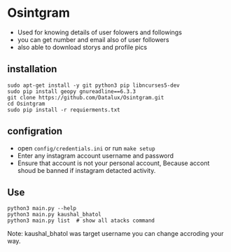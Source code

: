 # Osintgram

* Used for knowing details of user folowers and followings
* you can get number and email also of user followers
* also able to download storys and profile pics

## installation

	sudo apt-get install -y git python3 pip libncurses5-dev
	sudo pip install geopy gnureadline==6.3.3
	git clone https://github.com/Datalux/Osintgram.git
	cd Osintgram
	sudo pip install -r requierments.txt

## configration

* open `config/credentials.ini` or run `make setup`
* Enter any instagram account username and password
* Ensure that account is not your personal account, Because accont shoud be banned if instagram detacted activity.

## Use

	python3 main.py --help
	python3 main.py kaushal_bhatol
	python3 main.py list  # show all atacks command

Note: kaushal_bhatol was target username you can change accroding your way.
